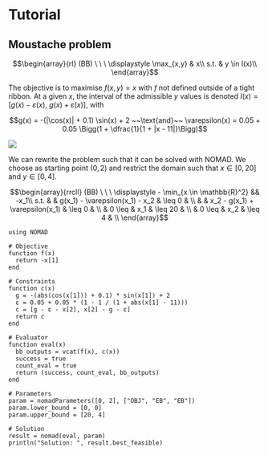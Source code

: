 # Tutorial

## Moustache problem

```math
\begin{array}{rl}
  (BB) \ \ \ 
  \displaystyle \max_{x,y} & x\\
  s.t. & y \in I(x)\\
\end{array}
```

The objective is to maximise $f(x, y) = x$ with $f$ not defined outside of a tight ribbon. At a given $x$, the interval of the admissible $y$ values is denoted $I(x) = [g(x) - \varepsilon(x)$, $g(x) + \varepsilon(x)]$, with

```math
g(x) = -(|\cos(x)| + 0.1) \sin(x) + 2 ~~\text{and}~~ \varepsilon(x) = 0.05 + 0.05 \Bigg(1 + \dfrac{1}{1 + |x - 11|}\Bigg)
```

![](https://user-images.githubusercontent.com/35051714/75482594-21b76680-5973-11ea-94c8-f163c94b27de.png)

We can rewrite the problem such that it can be solved with NOMAD. We choose as starting point $(0, 2)$ and restrict the domain such that $x \in [0,20]$ and
$y \in [0, 4]$.  

```math
\begin{array}{rrcll}
  (BB) \ \ \ 
  \displaystyle - \min_{x \in \mathbb{R}^2} && -x_1\\
  s.t.
  &               & g(x_1) - \varepsilon(x_1) - x_2 & \leq 0     & \\
  &               & x_2 - g(x_1) + \varepsilon(x_1) & \leq 0     & \\
  &        0 \leq & x_1                             & \leq 20    & \\
  &        0 \leq & x_2                             & \leq 4     & \\
\end{array}
```

```@example moustache
using NOMAD

# Objective
function f(x)
  return -x[1]
end

# Constraints
function c(x)
  g = -(abs(cos(x[1])) + 0.1) * sin(x[1]) + 2
  ε = 0.05 + 0.05 * (1 - 1 / (1 + abs(x[1] - 11)))
  c = [g - ε - x[2], x[2] - g - ε]
  return c
end

# Evaluator
function eval(x)
  bb_outputs = vcat(f(x), c(x))
  success = true
  count_eval = true
  return (success, count_eval, bb_outputs)
end

# Parameters
param = nomadParameters([0, 2], ["OBJ", "EB", "EB"])
param.lower_bound = [0, 0]
param.upper_bound = [20, 4]

# Solution
result = nomad(eval, param)
println("Solution: ", result.best_feasible)
```
